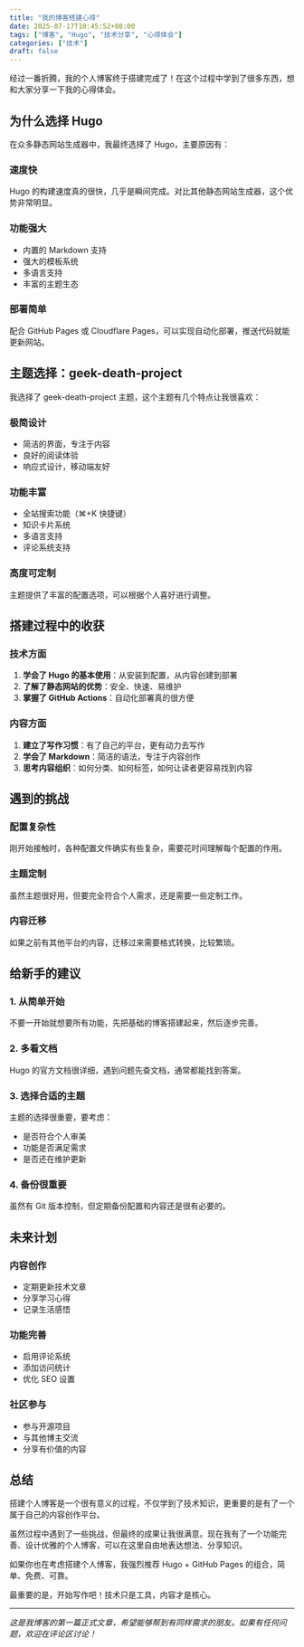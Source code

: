 ```yaml
---
title: "我的博客搭建心得"
date: 2025-07-17T10:45:52+08:00
tags: ["博客", "Hugo", "技术分享", "心得体会"]
categories: ["技术"]
draft: false
---
```


经过一番折腾，我的个人博客终于搭建完成了！在这个过程中学到了很多东西，想和大家分享一下我的心得体会。

## 为什么选择 Hugo

在众多静态网站生成器中，我最终选择了 Hugo，主要原因有：

### 速度快
Hugo 的构建速度真的很快，几乎是瞬间完成。对比其他静态网站生成器，这个优势非常明显。

### 功能强大
- 内置的 Markdown 支持
- 强大的模板系统
- 多语言支持
- 丰富的主题生态

### 部署简单
配合 GitHub Pages 或 Cloudflare Pages，可以实现自动化部署，推送代码就能更新网站。

## 主题选择：geek-death-project

我选择了 geek-death-project 主题，这个主题有几个特点让我很喜欢：

### 极简设计
- 简洁的界面，专注于内容
- 良好的阅读体验
- 响应式设计，移动端友好

### 功能丰富
- 全站搜索功能（⌘+K 快捷键）
- 知识卡片系统
- 多语言支持
- 评论系统支持

### 高度可定制
主题提供了丰富的配置选项，可以根据个人喜好进行调整。

## 搭建过程中的收获

### 技术方面
1. **学会了 Hugo 的基本使用**：从安装到配置，从内容创建到部署
2. **了解了静态网站的优势**：安全、快速、易维护
3. **掌握了 GitHub Actions**：自动化部署真的很方便

### 内容方面
1. **建立了写作习惯**：有了自己的平台，更有动力去写作
2. **学会了 Markdown**：简洁的语法，专注于内容创作
3. **思考内容组织**：如何分类、如何标签，如何让读者更容易找到内容

## 遇到的挑战

### 配置复杂性
刚开始接触时，各种配置文件确实有些复杂，需要花时间理解每个配置的作用。

### 主题定制
虽然主题很好用，但要完全符合个人需求，还是需要一些定制工作。

### 内容迁移
如果之前有其他平台的内容，迁移过来需要格式转换，比较繁琐。

## 给新手的建议

### 1. 从简单开始
不要一开始就想要所有功能，先把基础的博客搭建起来，然后逐步完善。

### 2. 多看文档
Hugo 的官方文档很详细，遇到问题先查文档，通常都能找到答案。

### 3. 选择合适的主题
主题的选择很重要，要考虑：
- 是否符合个人审美
- 功能是否满足需求
- 是否还在维护更新

### 4. 备份很重要
虽然有 Git 版本控制，但定期备份配置和内容还是很有必要的。

## 未来计划

### 内容创作
- 定期更新技术文章
- 分享学习心得
- 记录生活感悟

### 功能完善
- 启用评论系统
- 添加访问统计
- 优化 SEO 设置

### 社区参与
- 参与开源项目
- 与其他博主交流
- 分享有价值的内容

## 总结

搭建个人博客是一个很有意义的过程，不仅学到了技术知识，更重要的是有了一个属于自己的内容创作平台。

虽然过程中遇到了一些挑战，但最终的成果让我很满意。现在我有了一个功能完善、设计优雅的个人博客，可以在这里自由地表达想法、分享知识。

如果你也在考虑搭建个人博客，我强烈推荐 Hugo + GitHub Pages 的组合，简单、免费、可靠。

最重要的是，开始写作吧！技术只是工具，内容才是核心。

---

*这是我博客的第一篇正式文章，希望能够帮到有同样需求的朋友。如果有任何问题，欢迎在评论区讨论！*
